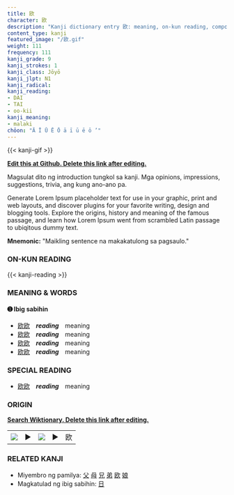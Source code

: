```yaml
---
title: 欧
character: 欧
description: "Kanji dictionary entry 欧: meaning, on-kun reading, compounds, origin, related kanji"
content_type: kanji
featured_image: "/欧.gif"
weight: 111
frequency: 111
kanji_grade: 9
kanji_strokes: 1
kanji_class: Jōyō
kanji_jlpt: N1
kanji_radical: 
kanji_reading: 
- DAI
- TAI
- oo-kii
kanji_meaning:
- malaki
chōon: "Ā Ī Ū Ē Ō ā ī ū ē ō ’"
---
```

[//]: # (Don't edit the line below. Kanji animated GIF code is automatically generated.)
{{< kanji-gif >}}

[//]: # (Edit below this line.)

**[Edit this at Github. Delete this link after editing.](https://github.com/tim0g/tim/tree/main/content/kanji/欧/index.md)**

Magsulat dito ng introduction tungkol sa kanji. Mga opinions, impressions, suggestions, trivia, ang kung ano-ano pa.

Generate Lorem Ipsum placeholder text for use in your graphic, print and web layouts, and discover plugins for your favorite writing, design and blogging tools. Explore the origins, history and meaning of the famous passage, and learn how Lorem Ipsum went from scrambled Latin passage to ubiqitous dummy text.
 
**Mnemonic:** "Maikling sentence na makakatulong sa pagsaulo."

### ON-KUN READING

[//]: # (Don't edit the line below. ON-KUN READING code is automatically generated.)
{{< kanji-reading >}}

### MEANING & WORDS

#### ➊ **Ibig sabihin**
  - [欧](../欧)[欧](../欧)　***reading***　meaning
  - [欧](../欧)[欧](../欧)　***reading***　meaning
  - [欧](../欧)[欧](../欧)　***reading***　meaning
  - [欧](../欧)[欧](../欧)　***reading***　meaning

### SPECIAL READING
  - [欧](../欧)[欧](../欧)　***reading***　meaning

### ORIGIN

**[Search Wiktionary. Delete this link after editing.](https://wiktionary.org/wiki/欧)**
<table class="kanji-table"><tr><td>
<img src="60px-欧-bronze.svg.png">
</td><td>▶</td><td>
<img src="60px-欧-oracle.svg.png">
</td><td>▶</td>
<td class="kanji-origin">欧</td>
</tr></table>

### RELATED KANJI
- Miyembro ng pamilya: [父](../父) [母](../母) [兄](../兄) [弟](../弟) [欧](../欧) [娘](../娘)
- Magkatulad ng ibig sabihin: [日](../日)
